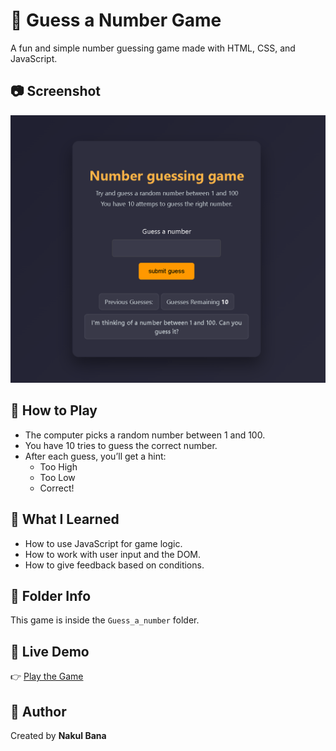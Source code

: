 # 🎯 Guess a Number Game

A fun and simple number guessing game made with HTML, CSS, and JavaScript.

## 📷 Screenshot

![Game Screenshot](screenshot.png)


## 🔹 How to Play

- The computer picks a random number between 1 and 100.
- You have 10 tries to guess the correct number.
- After each guess, you’ll get a hint:
  - Too High
  - Too Low
  - Correct!

## 🧠 What I Learned

- How to use JavaScript for game logic.
- How to work with user input and the DOM.
- How to give feedback based on conditions.

## 📂 Folder Info

This game is inside the `Guess_a_number` folder.

## 🚀 Live Demo

👉 [Play the Game](https://guess-a-number-game-umhm.vercel.app/)  


## 🙌 Author

Created by **Nakul Bana**
